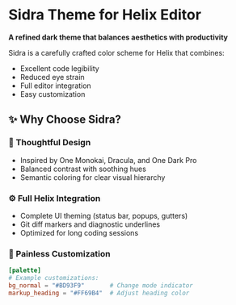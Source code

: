 # Sidra Theme for Helix Editor

**A refined dark theme that balances aesthetics with productivity**  

Sidra is a carefully crafted color scheme for Helix that combines:  
- Excellent code legibility  
- Reduced eye strain  
- Full editor integration  
- Easy customization  

## ✨ Why Choose Sidra?

### 🎨 Thoughtful Design
- Inspired by One Monokai, Dracula, and One Dark Pro  
- Balanced contrast with soothing hues  
- Semantic coloring for clear visual hierarchy  

### ⚙️ Full Helix Integration
- Complete UI theming (status bar, popups, gutters)  
- Git diff markers and diagnostic underlines  
- Optimized for long coding sessions  

### 🔧 Painless Customization
```toml
[palette]
# Example customizations:
bg_normal = "#BD93F9"       # Change mode indicator
markup_heading = "#FF69B4"  # Adjust heading color

